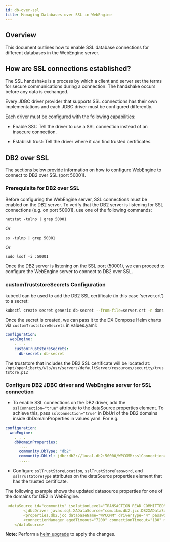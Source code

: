 ```yaml
---
id: db-over-ssl
title: Managing Databases over SSL in WebEngine
---
```


## Overview
This document outlines how to enable SSL database connections for different databases in the WebEngine server.

## How are SSL connections established?
The SSL handshake is a process by which a client and server set the terms for secure communications during a connection. The handshake occurs before any data is exchanged.

Every JDBC driver provider that supports SSL connections has their own implementations and each JDBC driver must be configured differently.

Each driver must be configured with the following capabilities:

- Enable SSL: Tell the driver to use a SSL connection instead of an insecure connection.

- Establish trust: Tell the driver where it can find trusted certificates.

## DB2 over SSL 
The sections below provide information on how to configure WebEngine to connect to DB2 over SSL (port 50001).

### Prerequisite for DB2 over SSL
Before configuring the WebEngine server, SSL connections must be enabled on the DB2 server.
To verify that the DB2 server is listening for SSL connections (e.g. on port 50001), use one of the following commands:

```
netstat -tulnp | grep 50001
```
Or
```
ss -tulnp | grep 50001
```
Or
```
sudo lsof -i :50001
```

Once the DB2 server is listening on the SSL port (50001), we can proceed to configure the WebEngine server to connect to DB2 over SSL.

### customTruststoreSecrets Configuration
kubectl can be used to add the DB2 SSL certificate (in this case 'server.crt') to a secret:

```bash
kubectl create secret generic db-secret --from-file=server.crt -n dxns
```

Once the secret is created, we can pass it to the DX Compose Helm charts via `customTruststoreSecrets` in values.yaml:
```yaml
configuration: 
  webEngine:
    . . . 
    customTruststoreSecrets: 
      db-secret: db-secret
```

The truststore that includes the DB2 SSL certificate will be located at:
`/opt/openliberty/wlp/usr/servers/defaultServer/resources/security/truststore.p12`

### Configure DB2 JDBC driver and WebEngine server for SSL connection
- To enable SSL connections on the DB2 driver, add the `sslConnection="true"` attribute to the dataSource properties element.
To achieve this, pass `sslConnection="true"` in DbUrl of the DB2 domains inside dbDomainProperties in values.yaml. For e.g.

```yaml
configuration: 
  webEngine:
    . . . 
    dbDomainProperties: 
      ....
      community.DbType: "db2"
      community.DbUrl: jdbc:db2://local-db2:50000/WPCOMM:sslConnection=true;
      .....
```

- Configure `sslTrustStoreLocation`, `sslTrustStorePassword`, and `sslTrustStoreType` attributes on the dataSource properties element that has the trusted certificate.

The following example shows the updated datasource properties for one of the domains for DB2 in WebEngine.

```yaml
 <dataSource id="community" isolationLevel="TRANSACTION_READ_COMMITTED" jndiName="jdbc/wpcommdbDS" statementCacheSize="10" type="javax.sql.XADataSource">
        <jdbcDriver javax.sql.XADataSource="com.ibm.db2.jcc.DB2XADataSource" libraryRef="global"/>
        <properties.db2.jcc databaseName="WPCOMM" driverType="4" password="{xor}OzY6K2s8MDQ6" portNumber="50000" serverName="10.134.210.37" sslConnection="true" sslTrustStoreLocation="/opt/openliberty/wlp/usr/servers/defaultServer/resources/security/truststore.p12" sslTrustStorePassword="<trustStore_password>" sslTrustStoreType="PKCS12" user="db2inst1"/>
        <connectionManager agedTimeout="7200" connectionTimeout="180" maxIdleTime="1800" maxPoolSize="100" minPoolSize="10" purgePolicy="EntirePool" reapTime="180"/>
    </dataSource>
```


**Note:** Perform a [helm upgrade](./helm_upgrade_values.md) to apply the changes.
